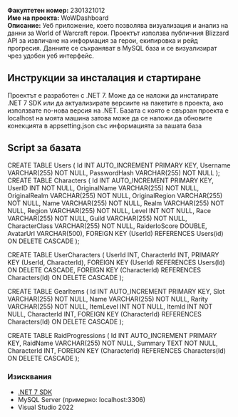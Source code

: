 **Факултетен номер:** 2301321012  
**Име на проекта:** WoWDashboard  
**Описание:** Уеб приложение, което позволява визуализация и анализ на данни за World of Warcraft герои. Проектът използва публичния Blizzard API за извличане на информация за герои, екипировка и рейд прогресия. Данните се съхраняват в MySQL база и се визуализират чрез удобен уеб интерфейс.

## Инструкции за инсталация и стартиране
Проектът е разработен с .NET 7. Може да се наложи да инсталирате .NET 7 SDK или да актуализирате версиите на пакетите в проекта, ако използвате по-нова версия на .NET. Базата с която е свързан проекта е localhost на моята машина затова може да се наложи да обновите конекцията в appsetting.json със информацията за вашата база

## Script за базата 
CREATE TABLE Users (
    Id INT AUTO_INCREMENT PRIMARY KEY,
    Username VARCHAR(255) NOT NULL,
    PasswordHash VARCHAR(255) NOT NULL
);
CREATE TABLE Characters (
    Id INT AUTO_INCREMENT PRIMARY KEY,
    UserID INT NOT NULL,
    OriginalName VARCHAR(255) NOT NULL,
    OriginalRealm VARCHAR(255) NOT NULL,
    OriginalRegion VARCHAR(255) NOT NULL,
    Name VARCHAR(255) NOT NULL,
    Realm VARCHAR(255) NOT NULL,
    Region VARCHAR(255) NOT NULL,
    Level INT NOT NULL,
    Race VARCHAR(255) NOT NULL,
    Guild VARCHAR(255) NOT NULL,
    CharacterClass VARCHAR(255) NOT NULL,
    RaiderIoScore DOUBLE,
    AvatarUrl VARCHAR(500),
    FOREIGN KEY (UserId) REFERENCES Users(id) ON DELETE CASCADE
);

CREATE TABLE UserCharacters (
    UserId INT,
    CharacterId INT,
    PRIMARY KEY (UserId, CharacterId),
    FOREIGN KEY (UserId) REFERENCES Users(Id) ON DELETE CASCADE,
    FOREIGN KEY (CharacterId) REFERENCES Characters(Id) ON DELETE CASCADE
);

CREATE TABLE GearItems (
    Id INT AUTO_INCREMENT PRIMARY KEY,
    Slot VARCHAR(255) NOT NULL,
    Name VARCHAR(255) NOT NULL,
    Rarity VARCHAR(255) NOT NULL,
    ItemLevel INT NOT NULL,
    ItemId INT NOT NULL,
    CharacterId INT,
    FOREIGN KEY (CharacterId) REFERENCES Characters(Id) ON DELETE CASCADE
);

CREATE TABLE RaidProgressions (
    Id INT AUTO_INCREMENT PRIMARY KEY,
    RaidName VARCHAR(255) NOT NULL,
    Summary TEXT NOT NULL,
    CharacterId INT,
    FOREIGN KEY (CharacterId) REFERENCES Characters(Id) ON DELETE CASCADE
);

### Изисквания
- [.NET 7 SDK](https://dotnet.microsoft.com/en-us/download/dotnet/7.0)
- MySQL Server (примерно: localhost:3306)
- Visual Studio 2022 


